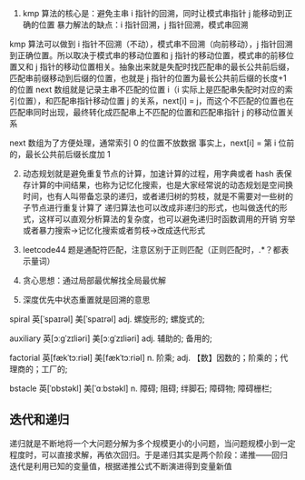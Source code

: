 1. kmp 算法的核心是：避免主串 i 指针的回溯，同时让模式串指针 j 能移动到正确的位置
   暴力解法的缺点：i 指针回溯，j 指针回溯，模式串回溯

kmp 算法可以做到 i 指针不回溯（不动），模式串不回溯（向前移动），j 指针回溯到正确位置。所以取决于模式串的移动位置和 j 指针的移动位置，模式串的前移位置又和 j 指针的移动位置相关。抽象出来就是失配时找匹配串的最长公共前后缀，匹配串前缀移动到后缀的位置，也就是 j 指针的位置为最长公共前后缀的长度+1 的位置
next 数组就是记录主串不匹配的位置 i（i 实际上是匹配串失配时对应的索引位置），和匹配串指针移动位置 j 的关系，next[i] = j，而这个不匹配的位置也在匹配串同时出现，最终转化成匹配串上不匹配的位置和匹配串指针 j 的移动位置关系

next 数组为了方便处理，通常索引 0 的位置不放数据
事实上，next[i] = 第 i 位前的，最长公共前后缀长度加 1

2. 动态规划就是避免重复节点的计算，加速计算的过程，用字典或者 hash 表保存计算的中间结果，也称为记忆化搜索，也是大家经常说的动态规划是空间换时间，也有人叫带备忘录的递归，或者递归树的剪枝，就是不需要对一些树的子节点进行重复计算了
   递归算法也可以改成非递归的形式，也叫做迭代的形式，这样可以直观分析算法的复杂度，也可以避免递归时函数调用的开销
   穷举或者暴力搜索->记忆化搜索或者剪枝->改成迭代形式

3. leetcode44 题是通配符匹配，注意区别于正则匹配（正则匹配时，.\*？都表示量词）

4. 贪心思想：通过局部最优解找全局最优解

5. 深度优先中状态重置就是回溯的意思

spiral 英[ˈspaɪrəl]
美[ˈspaɪrəl]
adj. 螺旋形的; 螺旋式的;

auxiliary
英[ɔːɡˈzɪliəri]
美[ɔːɡˈzɪliəri]
adj.	辅助的; 备用的;


factorial	英[fækˈtɔːriəl]
美[fækˈtɔːriəl]
n.	阶乘;
adj.	【数】因数的；阶乘的；代理商的；工厂的;

bstacle	英[ˈɒbstəkl]
美[ˈɑːbstəkl]
n.	障碍; 阻碍; 绊脚石; 障碍物; 障碍栅栏;

## 迭代和递归
递归就是不断地将一个大问题分解为多个规模更小的小问题，当问题规模小到一定程度时，可以直接求解，再依次回归。于是递归其实是两个阶段：递推——回归
迭代是利用已知的变量值，根据递推公式不断演进得到变量新值


